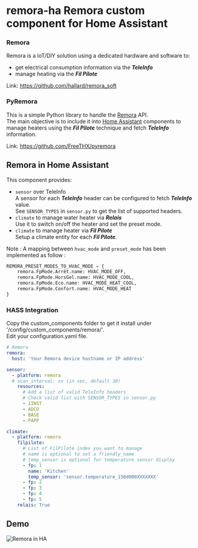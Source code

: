 # remora-ha Remora custom component for Home Assistant
### Remora
Remora is a IoT/DIY solution using a dedicated hardware and software to:
- get electrical consumption information via the ***TeleInfo***
- manage heating via the ***Fil Pilote***  

Link: https://github.com/hallard/remora_soft

### PyRemora
This is a simple Python library to handle the [Remora](https://github.com/hallard/remora_soft "Remora") API.  
The main objective is to include it into [Home Assistant](https://www.home-assistant.io/ "Home Assistant") components to manage heaters using the ***Fil Pilote*** technique and fetch ***TeleInfo*** information.  

Link: https://github.com/FreeTHX/pyremora

## Remora in Home Assistant
This component provides:
- ```sensor``` over TeleInfo  
A sensor for each ***TeleInfo*** header can be configured to fetch ***TeleInfo*** value.  
See ```SENSOR_TYPES``` in ```sensor.py``` to get the list of supported headers.
- ```climate``` to manage water heater via ***Relais***  
Use it to switch on/off the heater and set the preset mode.  
- ```climate``` to manage heater via ***Fil Pilote***  
Setup a climate entity for each ***Fil Pilote***.  

Note : A mapping between ```hvac_mode``` and ```preset_mode``` has been implemented as follow :
```python
REMORA_PRESET_MODES_TO_HVAC_MODE = {
    remora.FpMode.Arrêt.name: HVAC_MODE_OFF,
    remora.FpMode.HorsGel.name: HVAC_MODE_COOL,
    remora.FpMode.Eco.name: HVAC_MODE_HEAT_COOL,
    remora.FpMode.Confort.name: HVAC_MODE_HEAT
}
```

### HASS Integration
Copy the custom_components folder to get it install under '/config/custom_components/remora/'.  
Edit your configuration.yaml file.

```YAML
# Remora
remora:
  host: 'Your Remora device hostname or IP address'

sensor:
  - platform: remora
  # scan_interval: xx (in sec, default 30)
    resources:
      # Add a list of valid TeleInfo headers
      # Check valid list with SENSOR_TYPES in sensor.py
      - IINST
      - ADCO
      - BASE
      - PAPP

climate:
  - platform: remora
    filpilote:
      # List of FilPilote index you want to manage
      # name is optional to set a friendly_name 
      # temp_sensor is optional for temperature sensor display
      - fp: 1
        name: 'Kitchen'
        temp_sensor: 'sensor.temperature_158d000XXXXXXX'
      - fp: 2
      - fp: 3
      - fp: 4
      - fp: 5
    relais: True
```

## Demo
![Remora in HA](https://user-images.githubusercontent.com/16355105/62412432-ec6fb380-b5f1-11e9-814e-5531982f9b72.png)